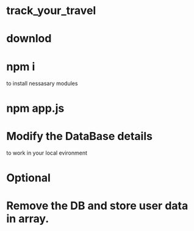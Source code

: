# track_your_travel

# downlod

# npm i
  to install nessasary modules

# npm app.js

# Modify the DataBase details
  to work in your local evironment

# Optional
  # Remove the DB and store user data in array.


